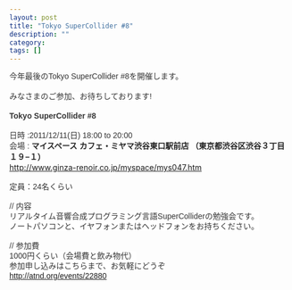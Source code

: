 ```yaml
---
layout: post
title: "Tokyo SuperCollider #8"
description: ""
category: 
tags: []
---
```

 

<span class="Apple-style-span" style="color: #333333; font-family: 'trebuchet ms', verdana, arial, sans-serif;"><span class="Apple-style-span" style="line-height: 18px;">今年最後のTokyo SuperCollider #8を開催します。</span></span><br /><br style="background-color: white; color: #333333; font-family: 'trebuchet ms', verdana, arial, sans-serif; line-height: 18px;" /><span class="Apple-style-span" style="background-color: white; color: #333333; font-family: 'trebuchet ms', verdana, arial, sans-serif; line-height: 18px;">みなさまのご参加、お待ちしております!</span><br /><br /><b style="background-color: white; color: #333333; font-family: 'trebuchet ms', verdana, arial, sans-serif; line-height: 18px;">Tokyo SuperCollider #8</b><br /><br /><span class="Apple-style-span" style="background-color: white; color: #333333; font-family: 'trebuchet ms', verdana, arial, sans-serif; line-height: 18px;">日時 :2011/12/11(日) 18:00 to 20:00</span><br /><span class="Apple-style-span" style="background-color: white; color: #333333; font-family: 'trebuchet ms', verdana, arial, sans-serif; line-height: 18px;">会場 :&nbsp;</span><span class="Apple-style-span" style="color: #222222; font-family: 'PT Sans Caption', Helvetica, 'ヒラギノ角ゴ Pro W3', HiraKakuProN-W3, 'Hiragino Kaku Gothic Pro', メイリオ, Meiryo, 'ＭＳ Ｐゴシック', sans-serif; font-weight: bold; line-height: 20px;">マイスペース カフェ・ミヤマ渋谷東口駅前店&nbsp;</span><span style="background-attachment: initial; background-clip: initial; background-color: transparent; background-image: initial; background-origin: initial; border-bottom-width: 0px; border-color: initial; border-left-width: 0px; border-right-width: 0px; border-style: initial; border-top-width: 0px; color: #222222; font-family: 'PT Sans Caption', Helvetica, 'ヒラギノ角ゴ Pro W3', HiraKakuProN-W3, 'Hiragino Kaku Gothic Pro', メイリオ, Meiryo, 'ＭＳ Ｐゴシック', sans-serif; font-weight: bold; line-height: 20px; margin-bottom: 0px; margin-left: 0px; margin-right: 0px; margin-top: 0px; outline-color: initial; outline-style: initial; outline-width: 0px; padding-bottom: 0px; padding-left: 0px; padding-right: 0px; padding-top: 0px; text-align: left; vertical-align: baseline;">（東京都渋谷区渋谷３丁目１９−１）</span><br /><a href="http://www.ginza-renoir.co.jp/myspace/mys047.htm">http://www.ginza-renoir.co.jp/myspace/mys047.htm</a><br /><br /><span class="Apple-style-span" style="background-color: white; color: #333333; font-family: 'trebuchet ms', verdana, arial, sans-serif; line-height: 18px;">定員：24名くらい</span><br /><br /><span class="Apple-style-span" style="background-color: white; color: #333333; font-family: 'trebuchet ms', verdana, arial, sans-serif; line-height: 18px;">// 内容</span><br /><span class="Apple-style-span" style="background-color: white; color: #333333; font-family: 'trebuchet ms', verdana, arial, sans-serif; line-height: 18px;">リアルタイム音響合成プログラミング言語SuperColliderの勉強会です。</span><br /><span class="Apple-style-span" style="background-color: white; color: #333333; font-family: 'trebuchet ms', verdana, arial, sans-serif; line-height: 18px;">ノートパソコンと、イヤフォンまたはヘッドフォンをお持ちください。</span><br /><br /><span class="Apple-style-span" style="background-color: white; color: #333333; font-family: 'trebuchet ms', verdana, arial, sans-serif; line-height: 18px;">// 参加費</span><br /><span class="Apple-style-span" style="background-color: white; color: #333333; font-family: 'trebuchet ms', verdana, arial, sans-serif; line-height: 18px;">1000円くらい（会場費と飲み物代）</span><br /><span class="Apple-style-span" style="background-color: white; color: #333333; font-family: 'trebuchet ms', verdana, arial, sans-serif; line-height: 18px;">参加申し込みはこちらまで、お気軽にどうぞ</span><br /><span class="Apple-style-span" style="background-color: white; line-height: 18px;"><span class="Apple-style-span" style="color: #333333; font-family: 'trebuchet ms', verdana, arial, sans-serif;"><a href="http://atnd.org/events/22880">http://atnd.org/events/22880</a></span></span>
